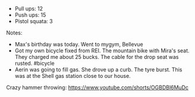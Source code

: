 - Pull ups: 12
- Push ups: 15
- Pistol squata: 3

Notes:
- Max's birthday was today. Went to mygym, Bellevue
- Got my own bicycle fixed from REI. The mountain bike with Mira's seat. They charged me about 25 bucks. The cable for the drop seat was rusted. #bicycle
- Aerin was going to fill gas. She drove up a curb. The tyre burst. This was at the Shell gas station close to our house.

Crazy hammer throwing:
https://www.youtube.com/shorts/OGBDBl6MuDc
